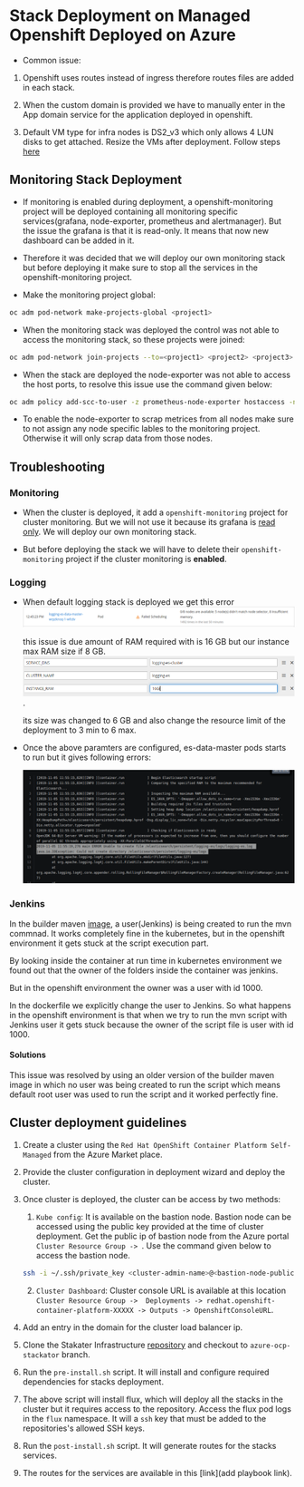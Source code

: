 # Stack Deployment on Managed Openshift Deployed on Azure


* Common issue:

1. Openshift uses routes instead of ingress therefore routes files are added in each stack.

2. When the custom domain is provided we have to manually enter in the App domain service for the application deployed in openshift.

3. Default VM type for infra nodes is DS2_v3 which only allows 4 LUN disks to get attached. Resize the VMs after deployment. Follow steps [here](volume-attach-restriction-on-azure-ocp.md)

## Monitoring Stack Deployment

* If monitoring is enabled during deployment, a openshift-monitoring project will be deployed containing all monitoring specific services(grafana, node-exporter, prometheus and alertmanager). But the issue the grafana is that it is read-only. It means that now new dashboard can be added in it.

* Therefore it was decided that we will deploy our own monitoring stack but before deploying it make sure to stop all the services in the openshift-monitoring project.

* Make the monitoring project global:

```bash
oc adm pod-network make-projects-global <project1>
```

* When the monitoring stack was deployed the control was not able to access the monitoring stack, so these projects were joined:

```bash
oc adm pod-network join-projects --to=<project1> <project2> <project3>
```

* When the stack are deployed the node-exporter was not able to access the host ports, to resolve this issue use the command given below:

```bash
oc adm policy add-scc-to-user -z prometheus-node-exporter hostaccess -n monitoring
```

* To enable the node-exporter to scrap metrices from all nodes make sure to not assign any node specific lables to the monitoring project. Otherwise it will only scrap data from those nodes.


## Troubleshooting

### Monitoring

* When the cluster is deployed, it add a `openshift-monitoring` project for cluster monitoring. But we will not use it because its grafana is [read only](https://docs.openshift.com/container-platform/4.1/monitoring/cluster-monitoring/about-cluster-monitoring.html). We will deploy our own monitoring stack.

* But before deploying the stack we will have to delete their `openshift-monitoring` project if the cluster monitoring is **enabled**.

### Logging

* When default logging stack is deployed we get this error ![insufficient-memory](images/insufficient-memory.png)

  this issue is due amount of RAM required with is 16 GB but our instance max RAM size if 8 GB. ![ram-size](images/ram-size.png).

  its size was changed to 6 GB and also change the resource limit of the deployment to 3 min to 6 max.

* Once the above paramters are configured, es-data-master pods starts to run but it gives following errors:

  ![es-logs](images/es-logs.png)


### Jenkins

In the builder maven [image](https://github.com/stakater-docker/builder-maven/blob/master/Dockerfile), a user(Jenkins) is being created to run the mvn commnad. It works completely fine in the kubernetes, but in the openshift environment it gets stuck at the script execution part. 

By looking inside the container at run time in kubernetes environment we found out that the owner of the folders inside the container was jenkins. 

But in the openshift environment the owner was a user with id 1000.

In the dockerfile we explicitly change the user to Jenkins. So what happens in the openshift environment is that when we try to run the mvn script with Jenkins user it gets stuck because the owner of the script file is user with id 1000.


#### Solutions

This issue was resolved by using an older version of the builder maven image in which no user was being created to run the script which means default root user was used to run the script and it worked perfectly fine.


## Cluster deployment guidelines

1. Create a cluster using the `Red Hat OpenShift Container Platform Self-Managed` from the Azure Market place.

2. Provide the cluster configuration in deployment wizard and deploy the cluster.

3. Once cluster is deployed, the cluster can be access by two methods:

    1. `Kube config`: It is available on the bastion node. Bastion node can be accessed using the public key provided at the time of cluster deployment. Get the public ip of bastion node from the Azure portal `Cluster Resource Group -> `. Use the command given below to access the bastion node.
    ```bash
    ssh -i ~/.ssh/private_key <cluster-admin-name>@<bastion-node-public-ip>
    ```

    2. `Cluster Dashboard`: Cluster console URL is available at this location `Cluster Resource Group ->  Deployments -> redhat.openshift-container-platform-XXXXX -> Outputs -> OpenshiftConsoleURL`.

4. Add an entry in the domain for the cluster load balancer ip. 

5. Clone the Stakater Infrastructure [repository](https://github.com/stakater/StakaterInfrastructure) and checkout to `azure-ocp-stackator` branch.

6. Run the `pre-install.sh` script. It will install and configure required dependencies for stacks deployment.

7. The above script will install flux, which will deploy all the stacks in the cluster but it requires access to the repository. Access the flux pod logs in the `flux` namespace. It will a `ssh` key that must be added to the repositories's allowed SSH keys.

8. Run the `post-install.sh` script. It will generate routes for the stacks services.

9. The routes for the services are available in this [link](add playbook link).